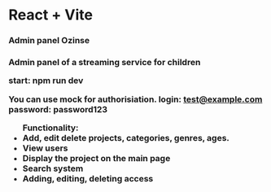 # React + Vite

<h3>Admin panel Ozinse<h3>

<p>Admin panel of a streaming service for children</p>

start: 
npm run dev

You can use mock for authorisiation.
login: test@example.com
password: password123

<uL>Functionality: 
    <li>Add, edit delete projects, categories, genres, ages.</li>
    <li>View users </li> 
    <li>Display the project on the main page</li>
    <li>Search system </li>
    <li>Adding, editing, deleting access </li>
</ul>
